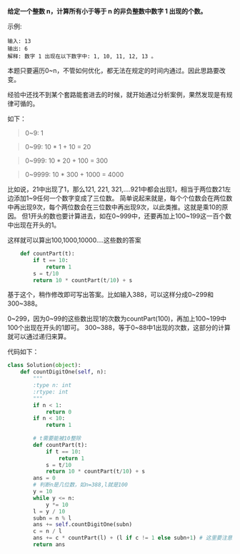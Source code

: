 **给定一个整数 n，计算所有小于等于 n 的非负整数中数字 1 出现的个数。**

示例:
```
输入: 13
输出: 6 
解释: 数字 1 出现在以下数字中: 1, 10, 11, 12, 13 。
```

本题只要遍历0~n，不管如何优化，都无法在规定的时间内通过。因此思路要改变。

经验中还找不到某个套路能套进去的时候，就开始通过分析案例，果然发现是有规律可循的。

如下：
> 0~9: 1

> 0~99: 10 * 1 + 10 = 20

> 0~999: 10 * 20 + 100 = 300
 
> 0~9999: 10 * 300 + 1000 = 4000

比如说，21中出现了1，那么121, 221, 321,....921中都会出现1，相当于两位数21左边添加1~9任何一个数字变成了三位数。
简单说起来就是，每个个位数会在两位数中再出现9次，每个两位数会在三位数中再出现9次，以此类推。这就是乘10的原因。
但1开头的数也要计算进去，如在0~999中，还要再加上100~199这一百个数中出现在开头的1。

这样就可以算出100,1000,10000....这些数的答案
```python
    def countPart(t):            
        if t == 10:
            return 1            
        s = t/10
        return 10 * countPart(t/10) + s
```

基于这个，稍作修改即可写出答案。比如输入388，可以这样分成0~299和300~388。

0~299，因为0~99的这些数出现1的次数为countPart(100)，再加上100~199中100个出现在开头的1即可。 
300~388，等于0~88中1出现的次数，这部分的计算就可以通过递归来算。

代码如下：
```python
class Solution(object):
    def countDigitOne(self, n):
        """
        :type n: int
        :rtype: int
        """        
        if n < 1:
            return 0
        if n < 10:
            return 1
        
        # t需要能被10整除
        def countPart(t):      
            if t == 10:
                return 1            
            s = t/10
            return 10 * countPart(t/10) + s
        ans = 0        
        # 判断n是几位数，如n=388,l就是100
        y = 10
        while y <= n:
            y *= 10
        l = y / 10
        subn = n % l
        ans += self.countDigitOne(subn)
        c = n / l        
        ans += c * countPart(l) + (l if c != 1 else subn+1) # 这里要注意下以1开头的情况
        return ans
```



